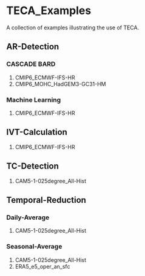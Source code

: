 # TECA_Examples
A collection of examples illustrating the use of TECA.

## AR-Detection
### CASCADE BARD
1. CMIP6_ECMWF-IFS-HR
2. CMIP6_MOHC_HadGEM3-GC31-HM

### Machine Learning
1. CMIP6_ECMWF-IFS-HR

## IVT-Calculation
1. CMIP6_ECMWF-IFS-HR

## TC-Detection
1. CAM5-1-025degree_All-Hist

## Temporal-Reduction
### Daily-Average
1. CAM5-1-025degree_All-Hist

### Seasonal-Average
1. CAM5-1-025degree_All-Hist
2. ERA5_e5_oper_an_sfc

